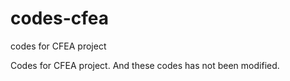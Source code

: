 # codes-cfea
codes for CFEA project

Codes for CFEA project. And these codes has not been modified.
